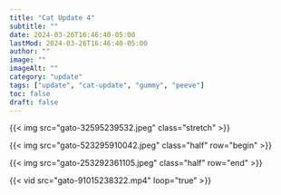 ```yaml
---
title: "Cat Update 4"
subtitle: ""
date: 2024-03-26T16:46:40-05:00
lastMod: 2024-03-26T16:46:40-05:00
author: ""
image: ""
imageAlt: ""
category: "update"
tags: ["update", "cat-update", "gummy", "peeve"]
toc: false
draft: false
---
```

{{< img src="gato-32595239532.jpeg" class="stretch" >}}

{{< img src="gato-523295910042.jpeg" class="half" row="begin" >}}

{{< img src="gato-253292361105.jpeg" class="half" row="end" >}}

{{< vid src="gato-91015238322.mp4" loop="true" >}}
